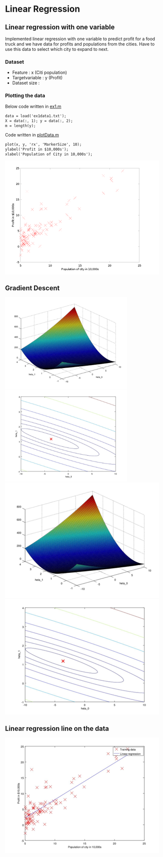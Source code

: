 # Linear Regression
## Linear regression with one variable

Implemented linear regression with one variable to predict profit for a food truck and we have data for profits and populations from the cities.
Have to use this data to select which city to expand to next.

### Dataset
* Feature : x (Citi population)
* Targetvariable : y (Profit)
* Dataset size :

### Plotting the data
Below code written in [ex1.m](ex1/ex1.m#L40)
```
data = load('ex1data1.txt');
X = data(:, 1); y = data(:, 2);
m = length(y);
```
Code written in [plotData.m](ex1/plotData.m#L19)
```
plot(x, y, 'rx', 'MarkerSize', 10);
ylabel('Profit in $10,000s');
xlabel('Population of City in 10,000s');

```
<img src="ex1/results/data_visualization.png" alt="ex1/results/data_visualization.png"></img>
## Gradient Descent 
<img src="ex1/results/cost_function.jpg" alt="ex1/results/cost_function.jpg" weight="300px" height="300px"></img>
<img src="ex1/results/cost_function_1.jpg" alt="ex1/results/cost_function_1.jpg" weight="300px" height="300px"></img>
![ex1/results/cost_function.jpg](ex1/results/cost_function.jpg)
![ex1/results/cost_function_1.jpg](ex1/results/cost_function_1.jpg)

## Linear regression line on the data
![ex1/results/linear_regression_line.jpg](ex1/results/linear_regression_line.jpg)
